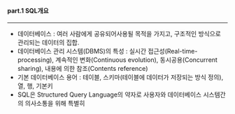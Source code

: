 #### part.1 SQL개요

---

- 데이터베이스 : 여러 사람에게 공유되어사용될 목적을 가지고, 구조적인 방식으로 관리되는 데이터의 집합.
- 데이터베이스 관리 시스템(DBMS)의 특성 : 실시간 접근성(Real-time-processing), 계속적인 변화(Continuous evolution), 동시공용(Concurrent sharing), 내용에 의한 참조(Contents reference)
- 기본 데이터베이스 용어 :  테이블, 스키마(테이블에 데이터가 저장되는 방식 정의), 열, 행, 기본키
- SQL은 Structured Query Language의 약자로 사용자와 데이터베이스 시스템간의 의사소통을 위해 특별히


